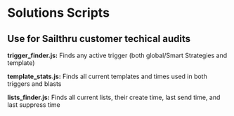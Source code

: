<h1>Solutions Scripts</h1>
<h2>Use for Sailthru customer techical audits</h2>
<p><b>trigger_finder.js:</b> Finds any active trigger (both global/Smart Strategies and template)</p>
<p><b>template_stats.js:</b> Finds all current templates and times used in both triggers and blasts</p>
<p><b>lists_finder.js:</b> Finds all current lists, their create time, last send time, and last suppress time</p>